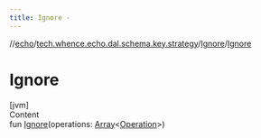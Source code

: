 ```yaml
---
title: Ignore -
---
```

//[echo](../../index.md)/[tech.whence.echo.dal.schema.key.strategy](../index.md)/[Ignore](index.md)/[Ignore](-ignore.md)



# Ignore  
[jvm]  
Content  
fun [Ignore](-ignore.md)(operations: [Array](https://kotlinlang.org/api/latest/jvm/stdlib/kotlin/-array/index.html)<[Operation](../../tech.whence.echo.dal.dao/-operation/index.md)>)  




